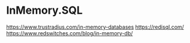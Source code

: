 # InMemory.SQL
https://www.trustradius.com/in-memory-databases https://redisql.com/ https://www.redswitches.com/blog/in-memory-db/
